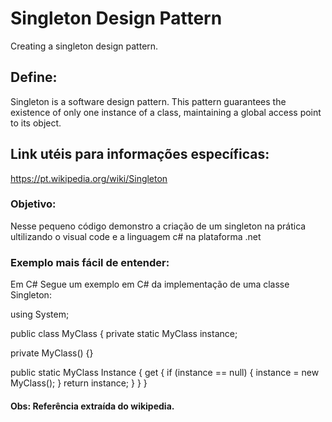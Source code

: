 # Singleton Design Pattern
Creating a singleton design pattern.

## Define:
Singleton is a software design pattern. 
This pattern guarantees the existence of only one instance of a class, 
maintaining a global access point to its object.

## Link utéis para informações específicas:
https://pt.wikipedia.org/wiki/Singleton

### Objetivo: 
Nesse pequeno código demonstro a criação de um singleton na prática
ultilizando o visual code e a linguagem c# na plataforma .net

### Exemplo mais fácil de entender:
Em C#
Segue um exemplo em C# da implementação de uma classe Singleton:

using System;

public class MyClass
{
   private static MyClass instance;

   private MyClass() {}

   public static MyClass Instance
   {
      get
      {
         if (instance == null)
         {
            instance = new MyClass();
         }
         return instance;
      }
   }
}

#### Obs: Referência extraída do wikipedia.
